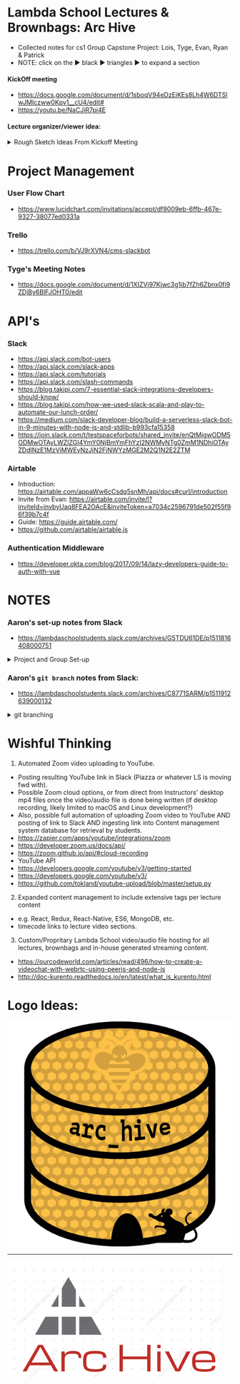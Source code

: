 # Lambda School Lectures & Brownbags: Arc Hive
- Collected notes for cs1 Group Capstone Project: Lois, Tyge, Evan, Ryan & Patrick
- NOTE: click on the ▶︎ black ▶︎ triangles ▶︎ to expand a section

#### KickOff meeting
- https://docs.google.com/document/d/1sboqV94eDzEiKEs8Lh4W6DTSlwJMIczww0Kpv1__cU4/edit#
- https://youtu.be/NaCJiR7pi4E

#### Lecture organizer/viewer idea:

<details><summary>Rough Sketch Ideas From Kickoff Meeting</summary><p>

- House/organize daily schedule/videos (replace spreadsheets, Piazza)
- Can sort lectures by topics, upvote, basically similar functionality to Piazza but more friendly (and more video-focused)
- Slackbot to expose/share, make it more efficient to find recent videos
  - Use Slackbot to send videos to the app?
  - Automate other tasks w/Slack
  - Still probably have separate webapp, but heavy Slack integration possibly
- Feature: reminder to upload video, *maybe* even upload automatically (could be extended to another project idea itself)
- Challenge: app would have to accommodate delay in video upload/processing
- Challenge: permissions, auth, acl, etc.

</p></details>


# Project Management
### User Flow Chart
- https://www.lucidchart.com/invitations/accept/df9009eb-6ffb-467e-9327-38077ed0331a

### Trello
- https://trello.com/b/VJ9rXVN4/cms-slackbot

### Tyge's Meeting Notes
- https://docs.google.com/document/d/1XIZVj97Kjwc3g1ib7fZh6Zbnx0fi9ZDjBy6BlFJOHT0/edit


# API's
### Slack
- https://api.slack.com/bot-users
- https://api.slack.com/slack-apps
- https://api.slack.com/tutorials
- https://api.slack.com/slash-commands
- https://blog.takipi.com/7-essential-slack-integrations-developers-should-know/
- https://blog.takipi.com/how-we-used-slack-scala-and-play-to-automate-our-lunch-order/
- https://medium.com/slack-developer-blog/build-a-serverless-slack-bot-in-9-minutes-with-node-js-and-stdlib-b993cfa15358
- https://join.slack.com/t/testspaceforbots/shared_invite/enQtMjgwODM5ODMwOTAyLWZlZGI4YmY0NjBmYmFhYzI2NWMyNTg0ZmM1NDhiOTAyZDdlNzE1MzViMWEyNzJjN2FiNWYzMGE2M2Q1N2E2ZTM

### Airtable
- Introduction: https://airtable.com/appaWw6cCsdq5snMh/api/docs#curl/introduction
- Invite from Evan: https://airtable.com/invite/l?inviteId=invbyUaq8FEA2OAcE&inviteToken=a7034c2596791de502f55f96f39b7c4f
- Guide: https://guide.airtable.com/
- https://github.com/airtable/airtable.js

### Authentication Middleware
- https://developer.okta.com/blog/2017/09/14/lazy-developers-guide-to-auth-with-vue

# NOTES
### Aaron's set-up notes from Slack
- https://lambdaschoolstudents.slack.com/archives/G5TDU61DE/p1511816408000751
<details><summary>Project and Group Set-up</summary><p>

> Please chat amongst your group, form a private slack channel (wacky team names encouraged), and invite your lecturer. Once that's all set, you'll work with them to continue getting repos/boilerplate set up.

> Immediate goals: grouped with Slack channel and GitHub org, basic boilerplate repo (with initial tech decisions) created. Tomorrow you'll start getting Agile, set up Trello, do issue estimation/prioritization/assignment. From Wednesday on - code!

> We want groups to work independently, so you get a feel for the "real world" of software engineering - we will of course be available, and if you're blocked don't hesitate to reach out, but don't feel like you need our sign off for everything either. See us as stakeholders who want to see your project delivered (and help you make high level decisions), but not fulltime micromanagers who need to know every detail along the way.

> Your group should self-organize and coordinate a schedule that works for you, and invite us (the lecturers) to your meetings - we won't attend every one, but should make it to Monday (sprint planning) and Friday (demo/review). Tues-Thurs you should have standups in the morning, which lecturers may or may not attend as time allows. We'll go over more details about this process tomorrow.

> Also, as we get going with a full git workflow (branching, merging pull requests) we want to encourage you to involve TAs as code reviewers. They probably know more about React Native and such than I do at least, and can help you make good decisions as you work day to day. Again, more details tomorrow, but wanted to give you all a high level picture now so you know what to expect.

> If you have any concerns about any of the above - group assignments, schedule, process, etc. - please DM me as soon as possible.

> One other good initial task (once you have a slack channel) - copy the section of the kickoff doc corresponding to your project, make a new doc, and elaborate on it together. Keep brainstorming, but also start taking a more critical/realistic eye to narrow scope and really define what it is you want to achieve over the next ~4-6 weeks.

</p></details>

### Aaron's `git branch` notes from Slack:
- https://lambdaschoolstudents.slack.com/archives/C8771SARM/p1511912639000132

<details><summary>git branching</summary><p>

> I'll give a few-sentence version of my git branching approach - caveat is that their are a ton of these, none is definitively right or wrong, use whatever is right for your team/context and that you all agree on. Same for most process stuff, as you've learned.

> Basically, master branch is the main branch - code is delivered by merging into master.

> But you shouldn't directly commit to master - the exception would be "emergency" bugfix commits that need to be deployed right away (since master is the code you deploy).

> Forks is a GitHub thing and not a git thing - lets you make your own complete copy of a repo. A branch on the other hand is just like another path in the repo - git repos can be envisioned as trees, actually, if you want to flash back to data structures.

> So a branch really is a branch in that sense, while a fork is your own custom tree.

> For the purposes of this project I'd encourage your work to be in branches in the org repo, not forks of the repo - that's how most real work happens, since the company e.g. pays for a GitHub org that can have private repos.

> Anyway, aside from emergency commits you should work in a branch, and in general you should have one branch for each feature/issue/card you're working on. You should also only be working on a few things at a time, so there shouldn't be *that* many active branches.

> The team should agree on a branch naming convention - one that I'm partial to is: `type/user_short_description`

> Type is usually one of feature or bugfix, or maybe documentation. User is your GitHub username. Short description is a *short* (1-3 words) summary of what it is.

> And you're cloning the actual org repo. (edited)

> So an example branch name may be `feature/soycode_add_widgets`

> Yeah it'll make sense pretty quickly - also I do all git interaction command line, so I'll be giving those commands here, but specific IDE integration may vary.

> The basic workflow though is:

1. Clone the org repo
2. `git checkout -b type/user_short_description` to make the branch (this also switches you to it)
3. Work as normally - edit files, make commits.
4. `git push` should work as normal, on your first push you may have to set the upstream e.g. `git push --set-upstream origin type/user_short_description`

> That's what you do to get the code and add your own branch with your commits, and then push it back to GitHub. To actually merge your branch into master when it's done, you can make a pull request on GitHub similar to across forked repos.

> The pull request shows the diff and lets people review the code, leave comments, etc. - this is also important, and we'll talk more about it in coming weeks. For now all you need to know is keep an eye out for pull requests, and ask TAs to help code review.

> I can demo this later too if that would help.

> Does all this make sense so far? Emoticon or questions or such welcome.

> Also `git checkout branchname` is how you just switch between existing branches without making new ones - the `-b` flag is the special case of making it for the first time.

> You can check out branches from other people too, that way you can run their code locally to review it.

</p></details>

# Wishful Thinking
1. Automated Zoom video uploading to YouTube.
  - Posting resulting YouTube link in Slack (Piazza or whatever LS is moving fwd with).
  - Possible Zoom cloud options, or from direct from Instructors' desktop mp4 files once the video/audio file is done being written (if desktop recording, likely limited to macOS and Linux development?)
  - Also, possible full automation of uploading Zoom video to YouTube AND posting of link to Slack AND ingesting link into Content management system database for retrieval by students.
  - https://zapier.com/apps/youtube/integrations/zoom
  - https://developer.zoom.us/docs/api/
  - https://zoom.github.io/api/#cloud-recording
  - YouTube API
  - https://developers.google.com/youtube/v3/getting-started
  - https://developers.google.com/youtube/v3/
  - https://github.com/tokland/youtube-upload/blob/master/setup.py
 
2. Expanded content management to include extensive tags per lecture content
  - e.g. React, Redux, React-Native, ES6, MongoDB, etc.
  - timecode links to lecture video sections.

3. Custom/Propritary Lambda School video/audio file hosting for all lectures, brownbags and in-house generated streaming content.
  - https://ourcodeworld.com/articles/read/496/how-to-create-a-videochat-with-webrtc-using-peerjs-and-node-js
  - http://doc-kurento.readthedocs.io/en/latest/what_is_kurento.html

# Logo Ideas:

![Logo](art/arc_hive1.jpg)
***
![Logo](art/arc_hive2.png)
